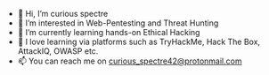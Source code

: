 - 👋 Hi, I’m curious spectre
- 👀 I’m interested in Web-Pentesting and Threat Hunting
- 🌱 I’m currently learning hands-on Ethical Hacking
- 💞️ I love learning via platforms such as TryHackMe, Hack The Box, AttackIQ, OWASP etc.
- 📫 You can reach me on curious_spectre42@protonmail.com

<!---
curiousinvader/curiousinvader is a ✨ special ✨ repository because its `README.md` (this file) appears on your GitHub profile.
You can click the Preview link to take a look at your changes.
--->
